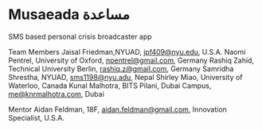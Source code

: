 # Musaeada مساعدة

SMS based personal crisis broadcaster app

Team Members
Jaisal Friedman,NYUAD, jpf409@nyu.edu, U.S.A.
Naomi Pentrel, University of Oxford, npentrel@gmail.com, Germany
Rashiq Zahid, Technical University Berlin, rashiq.z@gmail.com, Germany
Samridha Shrestha, NYUAD, sms1198@nyu.adu, Nepal
Shirley Miao, University of Waterloo, Canada
Kunal Malhotra, BITS Pilani, Dubai Campus, me@knrmalhotra.com, Dubai

Mentor
Aidan Feldman, 18F, aidan.feldman@gmail.com, Innovation Specialist, U.S.A.
